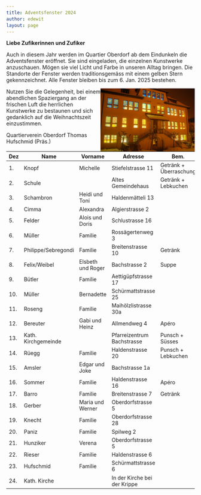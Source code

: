 ```yaml
---
title: Adventsfenster 2024
author: edewit
layout: page
---
```

**Liebe Zufikerinnen und Zufiker**

Auch in diesem Jahr werden im Quartier Oberdorf ab dem Eindunkeln die Adventsfenster eröffnet. Sie sind eingeladen, die einzelnen Kunstwerke anzuschauen.
Mögen sie viel Licht und Farbe in unseren Alltag bringen. Die Standorte der Fenster werden traditionsgemäss mit einem gelben Stern gekennzeichnet.
Alle Fenster bleiben bis zum 6. Jan. 2025 bestehen.

<img style="float: right;" width="50%" src="/wp-content/uploads/2015/03/cropped-cropped-DSC07907-11-smooth-2-HDR2.jpeg" alt="Fam. Ryser 2015">

Nutzen Sie die Gelegenheit, bei einem abendlichen Spaziergang an der frischen Luft die herrlichen Kunstwerke zu bestaunen und sich
gedanklich auf die Weihnachtszeit einzustimmen.

Quartierverein Oberdorf Thomas Hufschmid (Präs.)

| Dez | Name | Vorname | Adresse | Bem. |
| --- | --- | --- | --- | ---
|1.| Knopf | Michelle | Stiefelstrasse 11 | Getränk + Überraschung |
|2.| Schule | | Altes Gemeindehaus | Getränk + Lebkuchen |
|3.| Schambron | Heidi und Toni | Haldenmätteli 13 ||
|4.| Cimma | Alexandra | Algierstrasse 2 ||
|5.| Felder | Alois und Doris | Schlustrasse 16 ||
|6.| Müller | Familie | Rossägertenweg 3 ||
|7.| Philippe/Sebregondi | Familie | Breitenstrasse 10 | Getränk |
|8.| Felix/Weibel | Elsbeth und Roger | Bachstrasse 2 | Suppe |
|9.| Bütler | Familie | Aettigüpfstrasse 17 ||
|10.| Müller | Bernadette | Schürmattstrasse 25 ||
|11.| Roseng | Familie | Maihölzlistrasse 30a ||
|12.| Bereuter | Gabi und Heinz | Allmendweg 4 | Apéro |
|13.| Kath. Kirchgemeinde || Pfarreizentrum Bachstrasse | Punsch + Süsses|
|14.| Rüegg | Familie | Haldenstrasse 20 | Punsch + Lebkuchen |
|15.| Amsler | Edgar und Joke | Bachstrasse 1a ||
|16.| Sommer | Familie | Haldenstrasse 16 | Apéro |
|17.| Barro | Familie | Breitenstrasse 7 | Getränk |
|18.| Gerber | Maria und Werner | Oberdorfstrasse 5 ||
|19.| Knecht | Familie | Oberdorfstrasse 28 ||
|20.| Paniz | Familie | Spilweg 2 ||
|21.| Hunziker | Verena | Oberdorfstrasse 5 ||
|22.| Rieser | Familie | Haldenstrasse 6 ||
|23.| Hufschmid | Familie | Schürmattstrasse 6 ||
|24.| Kath. Kirche || In der Kirche bei der Krippe ||



